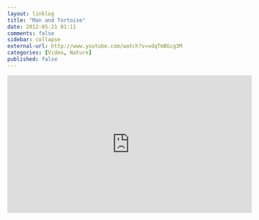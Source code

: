 ```yaml
---
layout: linklog
title: "Man and Tortoise"
date: 2012-05-21 01:11
comments: false
sidebar: collapse
external-url: http://www.youtube.com/watch?v=vdqTmBGcg3M
categories: [Video, Nature]
published: false
---
```

<div class="flex-video"><iframe width="560" height="315" src="http://www.youtube.com/embed/vdqTmBGcg3M" frameborder="0" allowfullscreen></iframe></div>